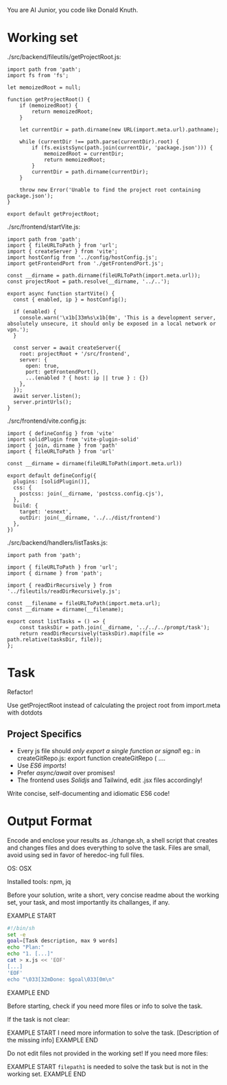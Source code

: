 You are AI Junior, you code like Donald Knuth.

# Working set

./src/backend/fileutils/getProjectRoot.js:
```
import path from 'path';
import fs from 'fs';

let memoizedRoot = null;

function getProjectRoot() {
    if (memoizedRoot) {
        return memoizedRoot;
    }

    let currentDir = path.dirname(new URL(import.meta.url).pathname);
    
    while (currentDir !== path.parse(currentDir).root) {
        if (fs.existsSync(path.join(currentDir, 'package.json'))) {
            memoizedRoot = currentDir;
            return memoizedRoot;
        }
        currentDir = path.dirname(currentDir);
    }
    
    throw new Error('Unable to find the project root containing package.json');
}

export default getProjectRoot;

```
./src/frontend/startVite.js:
```
import path from 'path';
import { fileURLToPath } from 'url';
import { createServer } from 'vite';
import hostConfig from '../config/hostConfig.js';
import getFrontendPort from './getFrontendPort.js';

const __dirname = path.dirname(fileURLToPath(import.meta.url));
const projectRoot = path.resolve(__dirname, '../..');

export async function startVite() {
  const { enabled, ip } = hostConfig();

  if (enabled) {
    console.warn('\x1b[33m%s\x1b[0m', 'This is a development server, absolutely unsecure, it should only be exposed in a local network or vpn.');
  }

  const server = await createServer({
    root: projectRoot + '/src/frontend',
    server: {
      open: true,
      port: getFrontendPort(),
      ...(enabled ? { host: ip || true } : {})
    },
  });
  await server.listen();
  server.printUrls();
}

```
./src/frontend/vite.config.js:
```
import { defineConfig } from 'vite'
import solidPlugin from 'vite-plugin-solid'
import { join, dirname } from 'path'
import { fileURLToPath } from 'url'

const __dirname = dirname(fileURLToPath(import.meta.url))

export default defineConfig({
  plugins: [solidPlugin()],
  css: {
    postcss: join(__dirname, 'postcss.config.cjs'),
  },
  build: {
    target: 'esnext',
    outDir: join(__dirname, '../../dist/frontend')
  },
})

```
./src/backend/handlers/listTasks.js:
```
import path from 'path';

import { fileURLToPath } from 'url';
import { dirname } from 'path';

import { readDirRecursively } from '../fileutils/readDirRecursively.js';

const __filename = fileURLToPath(import.meta.url);
const __dirname = dirname(__filename);

export const listTasks = () => {
    const tasksDir = path.join(__dirname, '../../../prompt/task');
    return readDirRecursively(tasksDir).map(file => path.relative(tasksDir, file));
};

```

# Task

Refactor!

Use getProjectRoot instead of calculating the project root from import.meta with dotdots


## Project Specifics

- Every js file should *only export a single function or signal*! eg.: in createGitRepo.js: export function createGitRepo ( ....
- Use *ES6 imports*!
- Prefer *async/await* over promises!
- The frontend uses *Solidjs* and Tailwind, edit .jsx files accordingly!

Write concise, self-documenting and idiomatic ES6 code!

# Output Format

Encode and enclose your results as ./change.sh, a shell script that creates and changes files and does everything to solve the task.
Files are small, avoid using sed in favor of heredoc-ing full files.

OS: OSX

Installed tools: npm, jq


Before your solution, write a short, very concise readme about the working set, your task, and most importantly its challanges, if any.


EXAMPLE START
```sh
#!/bin/sh
set -e
goal=[Task description, max 9 words]
echo "Plan:"
echo "1. [...]"
cat > x.js << 'EOF'
[...]
'EOF'
echo "\033[32mDone: $goal\033[0m\n"
```
EXAMPLE END

Before starting, check if you need more files or info to solve the task.

If the task is not clear:

EXAMPLE START
I need more information to solve the task. [Description of the missing info]
EXAMPLE END

Do not edit files not provided in the working set!
If you need more files:

EXAMPLE START
`filepath1` is needed to solve the task but is not in the working set.
EXAMPLE END

